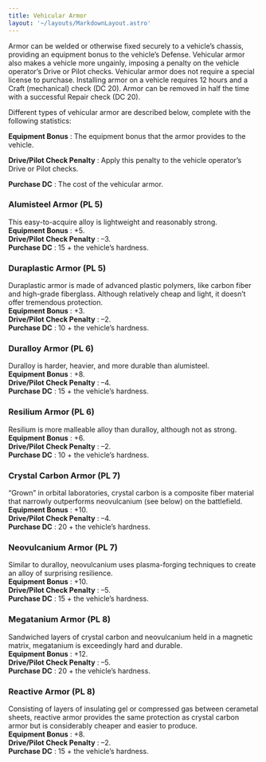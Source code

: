 ```yaml
---
title: Vehicular Armor
layout: '~/layouts/MarkdownLayout.astro'
---
```

Armor can be welded or otherwise fixed securely to a vehicle’s chassis,
providing an equipment bonus to the vehicle’s Defense. Vehicular armor also
makes a vehicle more ungainly, imposing a penalty on the vehicle operator’s
Drive or Pilot checks. Vehicular armor does not require a special license to
purchase. Installing armor on a vehicle requires 12 hours and a Craft
(mechanical) check (DC 20). Armor can be removed in half the time with a
successful Repair check (DC 20).

Different types of vehicular armor are described below, complete with the
following statistics:

**Equipment Bonus** : The equipment bonus that the armor provides to the
vehicle.

**Drive/Pilot Check Penalty** : Apply this penalty to the vehicle operator’s
Drive or Pilot checks.

**Purchase DC** : The cost of the vehicular armor.

### Alumisteel Armor (PL 5)

This easy-to-acquire alloy is lightweight and reasonably strong.  
**Equipment Bonus** : +5.  
**Drive/Pilot Check Penalty** : –3.  
**Purchase DC** : 15 + the vehicle’s hardness.

### Duraplastic Armor (PL 5)

Duraplastic armor is made of advanced plastic polymers, like carbon fiber and
high-grade fiberglass. Although relatively cheap and light, it doesn’t offer
tremendous protection.  
**Equipment Bonus** : +3.  
**Drive/Pilot Check Penalty** : –2.  
**Purchase DC** : 10 + the vehicle’s hardness.

### Duralloy Armor (PL 6)

Duralloy is harder, heavier, and more durable than alumisteel.  
**Equipment Bonus** : +8.  
**Drive/Pilot Check Penalty** : –4.  
**Purchase DC** : 15 + the vehicle’s hardness.

### Resilium Armor (PL 6)

Resilium is more malleable alloy than duralloy, although not as strong.  
**Equipment Bonus** : +6.  
**Drive/Pilot Check Penalty** : –2.  
**Purchase DC** : 10 + the vehicle’s hardness.

### Crystal Carbon Armor (PL 7)

“Grown” in orbital laboratories, crystal carbon is a composite fiber material
that narrowly outperforms neovulcanium (see below) on the battlefield.  
**Equipment Bonus** : +10.  
**Drive/Pilot Check Penalty** : –4.  
**Purchase DC** : 20 + the vehicle’s hardness.

### Neovulcanium Armor (PL 7)

Similar to duralloy, neovulcanium uses plasma-forging techniques to create an
alloy of surprising resilience.  
**Equipment Bonus** : +10.  
**Drive/Pilot Check Penalty** : –5.  
**Purchase DC** : 15 + the vehicle’s hardness.

### Megatanium Armor (PL 8)

Sandwiched layers of crystal carbon and neovulcanium held in a magnetic
matrix, megatanium is exceedingly hard and durable.  
**Equipment Bonus** : +12.  
**Drive/Pilot Check Penalty** : –5.  
**Purchase DC** : 20 + the vehicle’s hardness.

### Reactive Armor (PL 8)

Consisting of layers of insulating gel or compressed gas between cerametal
sheets, reactive armor provides the same protection as crystal carbon armor
but is considerably cheaper and easier to produce.  
**Equipment Bonus** : +8.  
**Drive/Pilot Check Penalty** : –2.  
**Purchase DC** : 15 + the vehicle’s hardness.

